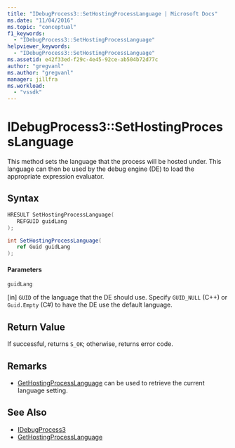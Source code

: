 ```yaml
---
title: "IDebugProcess3::SetHostingProcessLanguage | Microsoft Docs"
ms.date: "11/04/2016"
ms.topic: "conceptual"
f1_keywords:
  - "IDebugProcess3::SetHostingProcessLanguage"
helpviewer_keywords:
  - "IDebugProcess3::SetHostingProcessLanguage"
ms.assetid: e42f33ed-f29c-4e45-92ce-ab504b72d77c
author: "gregvanl"
ms.author: "gregvanl"
manager: jillfra
ms.workload:
  - "vssdk"
---
```

# IDebugProcess3::SetHostingProcessLanguage
This method sets the language that the process will be hosted under. This language can then be used by the debug engine (DE) to load the appropriate expression evaluator.

## Syntax

```cpp
HRESULT SetHostingProcessLanguage(
   REFGUID guidLang
);
```

```csharp
int SetHostingProcessLanguage(
   ref Guid guidLang
);
```

#### Parameters
 `guidLang`

 [in] `GUID` of the language that the DE should use. Specify `GUID_NULL` (C++) or `Guid.Empty` (C#) to have the DE use the default language.

## Return Value
 If successful, returns `S_OK`; otherwise, returns error code.

## Remarks
- [GetHostingProcessLanguage](../../../extensibility/debugger/reference/idebugprocess3-gethostingprocesslanguage.md) can be used to retrieve the current language setting.

## See Also
- [IDebugProcess3](../../../extensibility/debugger/reference/idebugprocess3.md)
- [GetHostingProcessLanguage](../../../extensibility/debugger/reference/idebugprocess3-gethostingprocesslanguage.md)
